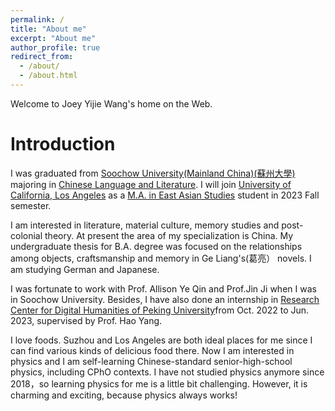 ```yaml
---
permalink: /
title: "About me"
excerpt: "About me"
author_profile: true
redirect_from: 
  - /about/
  - /about.html
---
```


Welcome to Joey Yijie Wang's home on the Web.

Introduction 
======
I was graduated from [Soochow University(Mainland China)(蘇州大學)](http://suda.edu.cn) majoring in [Chinese Language and Literature](http://wxy.suda.edu.cn). I will join [University of California, Los Angeles](https://ucla.edu) as a [M.A. in East Asian Studies](https://www.international.ucla.edu/easma) student in 2023 Fall semester.

I am interested in literature, material culture, memory studies and post-colonial theory. At present the area of my specialization is China. My undergraduate thesis for B.A. degree was focused on the relationships among objects, craftsmanship and memory in Ge Liang's(葛亮） novels. I am studying German and Japanese. 
  
I was fortunate to work with Prof. Allison Ye Qin and Prof.Jin Ji when I was in Soochow University. Besides, I have also done an internship in [Research Center for Digital Humanities of Peking University](https://pkudh.org)from Oct. 2022 to Jun. 2023, supervised by Prof. Hao Yang. 

I love foods. Suzhou and Los Angeles are both ideal places for me since I can find various kinds of delicious food there. Now I am interested in physics and I am self-learning Chinese-standard senior-high-school physics, including CPhO contexts. I have not studied physics anymore since 2018，so learning physics for me is a little bit challenging. However, it is charming and exciting, because physics always works!

